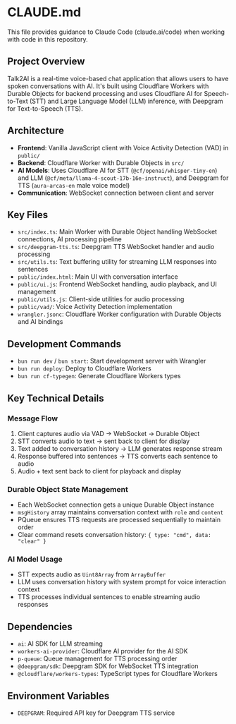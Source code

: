 # CLAUDE.md

This file provides guidance to Claude Code (claude.ai/code) when working with code in this repository.

## Project Overview

Talk2AI is a real-time voice-based chat application that allows users to have spoken conversations with AI. It's built using Cloudflare Workers with Durable Objects for backend processing and uses Cloudflare AI for Speech-to-Text (STT) and Large Language Model (LLM) inference, with Deepgram for Text-to-Speech (TTS).

## Architecture

- **Frontend**: Vanilla JavaScript client with Voice Activity Detection (VAD) in `public/`
- **Backend**: Cloudflare Worker with Durable Objects in `src/`
- **AI Models**: Uses Cloudflare AI for STT (`@cf/openai/whisper-tiny-en`) and LLM (`@cf/meta/llama-4-scout-17b-16e-instruct`), and Deepgram for TTS (`aura-arcas-en` male voice model)
- **Communication**: WebSocket connection between client and server

## Key Files

- `src/index.ts`: Main Worker with Durable Object handling WebSocket connections, AI processing pipeline
- `src/deepgram-tts.ts`: Deepgram TTS WebSocket handler and audio processing
- `src/utils.ts`: Text buffering utility for streaming LLM responses into sentences
- `public/index.html`: Main UI with conversation interface
- `public/ui.js`: Frontend WebSocket handling, audio playback, and UI management
- `public/utils.js`: Client-side utilities for audio processing
- `public/vad/`: Voice Activity Detection implementation
- `wrangler.jsonc`: Cloudflare Worker configuration with Durable Objects and AI bindings

## Development Commands

- `bun run dev` / `bun start`: Start development server with Wrangler
- `bun run deploy`: Deploy to Cloudflare Workers
- `bun run cf-typegen`: Generate Cloudflare Workers types

## Key Technical Details

### Message Flow

1. Client captures audio via VAD → WebSocket → Durable Object
2. STT converts audio to text → sent back to client for display
3. Text added to conversation history → LLM generates response stream
4. Response buffered into sentences → TTS converts each sentence to audio
5. Audio + text sent back to client for playback and display

### Durable Object State Management

- Each WebSocket connection gets a unique Durable Object instance
- `msgHistory` array maintains conversation context with `role` and `content`
- PQueue ensures TTS requests are processed sequentially to maintain order
- Clear command resets conversation history: `{ type: "cmd", data: "clear" }`

### AI Model Usage

- STT expects audio as `Uint8Array` from `ArrayBuffer`
- LLM uses conversation history with system prompt for voice interaction context
- TTS processes individual sentences to enable streaming audio responses

## Dependencies

- `ai`: AI SDK for LLM streaming
- `workers-ai-provider`: Cloudflare AI provider for the AI SDK
- `p-queue`: Queue management for TTS processing order
- `@deepgram/sdk`: Deepgram SDK for WebSocket TTS integration
- `@cloudflare/workers-types`: TypeScript types for Cloudflare Workers

## Environment Variables

- `DEEPGRAM`: Required API key for Deepgram TTS service
